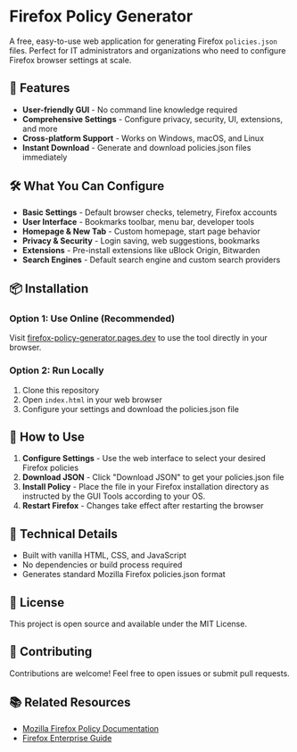 # Firefox Policy Generator

A free, easy-to-use web application for generating Firefox `policies.json` files. Perfect for IT administrators and organizations who need to configure Firefox browser settings at scale.

## 🚀 Features

- **User-friendly GUI** - No command line knowledge required
- **Comprehensive Settings** - Configure privacy, security, UI, extensions, and more
- **Cross-platform Support** - Works on Windows, macOS, and Linux
- **Instant Download** - Generate and download policies.json files immediately


## 🛠️ What You Can Configure

- **Basic Settings** - Default browser checks, telemetry, Firefox accounts
- **User Interface** - Bookmarks toolbar, menu bar, developer tools
- **Homepage & New Tab** - Custom homepage, start page behavior
- **Privacy & Security** - Login saving, web suggestions, bookmarks
- **Extensions** - Pre-install extensions like uBlock Origin, Bitwarden
- **Search Engines** - Default search engine and custom search providers

## 📦 Installation

### Option 1: Use Online (Recommended)
Visit [firefox-policy-generator.pages.dev](https://firefox-policy-generator.pages.dev) to use the tool directly in your browser.

### Option 2: Run Locally
1. Clone this repository
2. Open `index.html` in your web browser
3. Configure your settings and download the policies.json file

## 🎯 How to Use

1. **Configure Settings** - Use the web interface to select your desired Firefox policies
2. **Download JSON** - Click "Download JSON" to get your policies.json file
3. **Install Policy** - Place the file in your Firefox installation directory as instructed by the GUI Tools according to your OS.
4. **Restart Firefox** - Changes take effect after restarting the browser

## 🔧 Technical Details

- Built with vanilla HTML, CSS, and JavaScript
- No dependencies or build process required
- Generates standard Mozilla Firefox policies.json format


## 📄 License

This project is open source and available under the MIT License.

## 🤝 Contributing

Contributions are welcome! Feel free to open issues or submit pull requests.

## 📚 Related Resources

- [Mozilla Firefox Policy Documentation](https://github.com/mozilla/policy-templates)
- [Firefox Enterprise Guide](https://support.mozilla.org/en-US/kb/customizing-firefox-using-policiesjson)